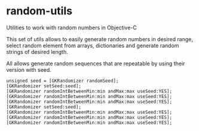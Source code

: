 # random-utils
Utilities to work with random numbers in Objective-C

This set of utils allows to easily generate random numbers in desired range, select random element from arrays, dictionaries and generate random strings of desired length.

All allows generate random sequences that are repeatable by using their version with seed.

```ios
unsigned seed = [GKRandomizer randomSeed];
[GKRandomizer setSeed:seed];
[GKRandomizer randomIntBetweenMin:min andMax:max useSeed:YES];
[GKRandomizer randomIntBetweenMin:min andMax:max useSeed:YES];
[GKRandomizer randomIntBetweenMin:min andMax:max useSeed:YES];
[GKRandomizer setSeed:seed];
[GKRandomizer randomIntBetweenMin:min andMax:max useSeed:YES];
[GKRandomizer randomIntBetweenMin:min andMax:max useSeed:YES];
[GKRandomizer randomIntBetweenMin:min andMax:max useSeed:YES];
```
